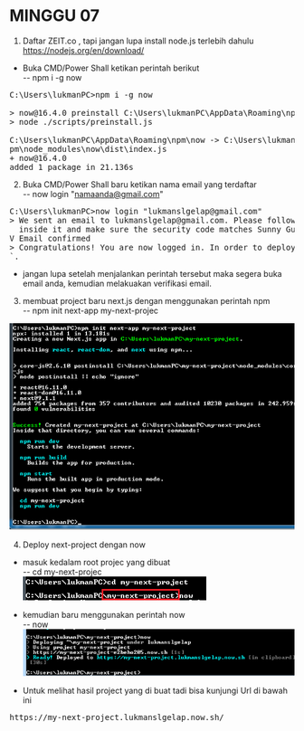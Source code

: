 # MINGGU 07    

1. Daftar ZEIT.co , tapi jangan lupa install node.js terlebih dahulu https://nodejs.org/en/download/  

* Buka CMD/Power Shall ketikan perintah berikut  
-- npm i -g now  
<pre>
C:\Users\lukmanPC>npm i -g now

> now@16.4.0 preinstall C:\Users\lukmanPC\AppData\Roaming\npm\node_modules\now
> node ./scripts/preinstall.js

C:\Users\lukmanPC\AppData\Roaming\npm\now -> C:\Users\lukmanPC\AppData\Roaming\n
pm\node_modules\now\dist\index.js
+ now@16.4.0
added 1 package in 21.136s
</pre>

2. Buka CMD/Power Shall baru ketikan nama email yang terdaftar  
-- now login "namaanda@gmail.com"  
<pre>
C:\Users\lukmanPC>now login "lukmanslgelap@gmail.com"
> We sent an email to lukmanslgelap@gmail.com. Please follow the steps provided
  inside it and make sure the security code matches Sunny Guinea Fowl.
V Email confirmed
> Congratulations! You are now logged in. In order to deploy something, run `now
`.
</pre> 
* jangan lupa setelah menjalankan perintah tersebut maka segera buka email anda, kemudian melakuakan verifikasi email.  

3. membuat project baru next.js dengan menggunakan perintah npm  
-- npm init next-app my-next-projec  

![7](images/2.png) 

4. Deploy next-project dengan now
* masuk kedalam root projec yang dibuat  
-- cd my-next-projec  
![7](images/3.png)   

* kemudian baru menggunakan perintah now  
-- now  
![7](images/4.png) 
 
* Untuk melihat hasil project yang di buat tadi bisa kunjungi Url di bawah ini   
<pre>
https://my-next-project.lukmanslgelap.now.sh/
</pre>



















